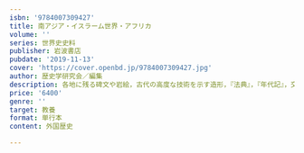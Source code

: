 ```yaml
---
isbn: '9784007309427'
title: 南アジア・イスラーム世界・アフリカ
volume: ''
series: 世界史史料
publisher: 岩波書店
pubdate: '2019-11-13'
cover: 'https://cover.openbd.jp/9784007309427.jpg'
author: 歴史学研究会／編集
description: 各地に残る碑文や岩絵，古代の高度な技術を示す造形，『法典』，『年代記』，交易に関する記録などを収録．
price: '6400'
genre: ''
target: 教養
format: 単行本
content: 外国歴史

---
```

